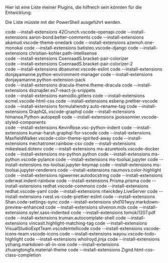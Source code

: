 Hier ist eine Liste meiner Plugins, die hilfreich sein könnten für die Entwicklung:

Die Liste müsste mit der PowerShell ausgeführt werden.

code --install-extensions 42Crunch.vscode-openapi
code --install-extensions aaron-bond.better-comments
code --install-extensions akamud.vscode-theme-onedark
code --install-extensions azemoh.one-monokai
code --install-extensions batisteo.vscode-django
code --install-extensions christian-kohler.path-intellisense  
code --install-extensions CoenraadS.bracket-pair-colorizer  
code --install-extensions CoenraadS.bracket-pair-colorizer-2  
code --install-extensions dbaeumer.vscode-eslint
code --install-extensions donjayamanne.python-environment-manager
code --install-extensions donjayamanne.python-extension-pack  
code --install-extensions dracula-theme.theme-dracula
code --install-extensions dsznajder.es7-react-js-snippets  
code --install-extensions eamodio.gitlens
code --install-extensions ecmel.vscode-html-css
code --install-extensions esbenp.prettier-vscode
code --install-extensions formulahendry.auto-rename-tag
code --install-extensions GraphQL.vscode-graphql
code --install-extensions himanoa.Python-autopep8
code --install-extensions jpoissonnier.vscode-styled-components  
code --install-extensions KevinRose.vsc-python-indent
code --install-extensions kumar-harsh.graphql-for-vscode
code --install-extensions MaxfieldWalker.vscode-color-theme-spirited-away
code --install-extensions mechatroner.rainbow-csv
code --install-extensions mikestead.dotenv
code --install-extensions ms-azuretools.vscode-docker
code --install-extensions ms-python.python
code --install-extensions ms-python.vscode-pylance
code --install-extensions ms-toolsai.jupyter
code --install-extensions ms-toolsai.jupyter-keymap
code --install-extensions ms-toolsai.jupyter-renderers
code --install-extensions naumovs.color-highlight
code --install-extensions njpwerner.autodocstring
code --install-extensions oderwat.indent-rainbow
code --install-extensions Prisma.prisma
code --install-extensions redhat.vscode-commons
code --install-extensions redhat.vscode-yaml
code --install-extensions ritwickdey.LiveServer
code --install-extensions rvest.vs-code-prettier-eslint
code --install-extensions Shan.code-settings-sync
code --install-extensions shd101wyy.markdown-preview-enhanced
code --install-extensions silvenon.mdx
code --install-extensions syler.sass-indented
code --install-extensions tomoki1207.pdf
code --install-extensions truman.autocomplate-shell
code --install-extensions vincaslt.highlight-matching-tag
code --install-extensions VisualStudioExptTeam.vscodeintellicode
code --install-extensions vscode-icons-team.vscode-icons
code --install-extensions wayou.vscode-todo-highlight
code --install-extensions wholroyd.jinja
code --install-extensions yzhang.markdown-all-in-one
code --install-extensions zhuangtongfa.material-theme
code --install-extensions Zignd.html-css-class-completion
